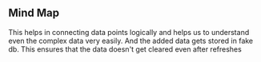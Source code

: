 ## Mind Map

This helps in connecting data points logically and helps us to understand even the complex data very easily. And the added data gets stored in fake db. This ensures that the data doesn't get cleared even after refreshes
